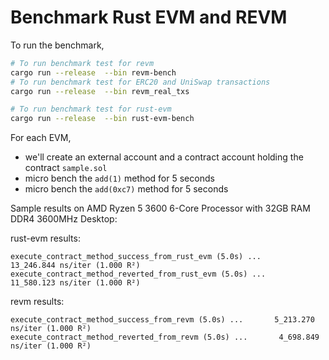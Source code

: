 # Benchmark Rust EVM and REVM



To run the benchmark,

``` bash
# To run benchmark test for revm
cargo run --release  --bin revm-bench
# To run benchmark test for ERC20 and UniSwap transactions
cargo run --release  --bin revm_real_txs

# To run benchmark test for rust-evm
cargo run --release  --bin rust-evm-bench
```

For each EVM,
* we'll create an external account and a contract account holding the contract `sample.sol`
* micro bench the `add(1)` method for 5 seconds
* micro bench the `add(0xc7)` method for 5 seconds


Sample results on  AMD Ryzen 5 3600 6-Core Processor with 32GB RAM DDR4 3600MHz Desktop:

rust-evm results:
``` text
execute_contract_method_success_from_rust_evm (5.0s) ...      13_246.844 ns/iter (1.000 R²)
execute_contract_method_reverted_from_rust_evm (5.0s) ...      11_580.123 ns/iter (1.000 R²)
```


revm results:

``` text
execute_contract_method_success_from_revm (5.0s) ...       5_213.270 ns/iter (1.000 R²)
execute_contract_method_reverted_from_revm (5.0s) ...       4_698.849 ns/iter (1.000 R²)
```
